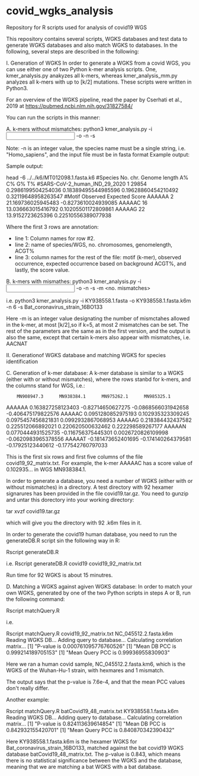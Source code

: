 # covid_wgks_analysis
Repository for R scripts used for analysis of covid19 WGS

This repository contains several scripts, WGKS databases and test data to generate WGKS databases and also match WGKS to databases. In the following, several steps are described in the following:

I. Generation of WGKS
In order to generate a WGKS from a covid WGS, you can use either one of two Python k-mer analysis scripts. One, kmer_analysis.py anakyzes all k-mers, whereas kmer_analysis_mm.py analyzes all k-mers with up to [k/2] mutations. These scripts were written in Python3.

For an overview of the WGKS pipeline, read the paper by Cserhati et al., 2019 at https://pubmed.ncbi.nlm.nih.gov/31827584/

You can run the scripts in this manner:

A. k-mers without mismatches:
python3 kmer_analysis.py -i <input WGS> -o <output file name> -n <length of k-mer> -s <species name>
  
  Note: -n is an integer value, the species name must be a single string, i.e. "Homo_sapiens", and the input file must be in fasta format
  Example output:
  
  Sample output:
  
  head -6 ../../k6/MT012098.1.fasta.k6
#Species        No. chr.        Genome length   A%      C%      G%      T%
#SARS-CoV-2_human_IND_29_2020   1       29854   0.2986199504254036      0.18389495544985596     0.19628860454210492     0.32119648958263547
#Motif  Observed        Expected        Score
AAAAAA  2       21.169736025945483      -0.8273610024939085
AAAAAC  16      13.036663015416792      0.10205501172809861
AAAAAG  22      13.9152723625396        0.22510556389077938

Where the first 3 rows are annotation:
* line 1: Column names for row #2.
* line 2: name of species/WGS, no. chromosomes, genomelength, ACGT%
* line 3: column names for the rest of the file: motif (k-mer), observed occurrence, expected occurrence based on background ACGT%, and lastly, the score value.

B. k-mers with mismathes:
python3 kmer_analysis.py -i <input WGS> -o <output file name> -n <length of k-mer> -s <species name> -m <no. mismatches>

i.e. python3 kmer_analysis.py -i KY938558.1.fasta -o KY938558.1.fasta.k6m -n 6 -s Bat_coronavirus_strain_16BO133

Here -m is an integer value designating the number of mismctahes allowed in the k-mer, at most [k/2],so if k=5, at most 2 mismatches can be set.
The rest of the parameters are the same as in the first version, and the output is also the same, except that certain k-mers also appear with mismatches, i.e. AACNAT

II. Generationof WGKS database and matching WGKS for species identification

C. Generation of k-mer database:
A k-mer database is similar to a WGKS (either with or without mismatches), where the rows stanbd for k-mers, and the columns stand for WGS, i.e.:

        MN908947.3      MN938384.1      MN975262.1      MN985325.1
AAAAAA  0.163827258123403       -0.82714650627275       -0.0868566031942658     -0.406475179822576
AAAAAC  0.0951280852975193      0.102935323309245       0.0975457456821831      0.0992932867068953
AAAAAG  0.218384432437582       0.225512066892021       0.220620500632462       0.222298589267177
AAAAAN  0.0770444931525735      -0.116756375445301      0.0026720826109998      -0.0620983965378556
AAAAAT  -0.181473652401695      -0.174140264379581      -0.17925123440612       -0.177542760797033

This is the first six rows and first five columns of the file covid19_92_matrix.txt. For example, the k-mer AAAAAC has a score value of 0.102935... in WGS MN938384.1.

In order to generate a database, you need a number of WGKS (either with or without mismatches) in a directory. A test directory with 92 hexamer signarures has been provided in the file covid19.tar.gz. You need to gunzip and untar this dorectory into your working directory:

tar xvzf covid19.tar.gz

which will give you the directory with 92 .k6m files in it.

In order to generate the covid19 human database, you need to run the generateDB.R script sin the following way in R:

Rscript generateDB.R <directory with WGKS> <output file name>
  
  i.e. Rscript generateDB.R covid19 covid19_92_matrix.txt
  
  Run time for 92 WGKS is about 15 minutres.

D. Matching a WGKS against agiven WGKS database:
In order to match your own WGKS, generated by one of the two Python scripts in steps A or B, run the following command:

Rscript matchQuery.R <DB matrix file> <your WGKS file>
  
  i.e.
  
  Rscript matchQuery.R covid19_92_matrix.txt NC_045512.2.fasta.k6m
Reading WGKS DB...
Adding query to database...
Calculating correlation matrix...
[1] "P-value is 0.000761095776760526"
[1] "Mean DB PCC is 0.999214189705153"
[1] "Mean Query PCC is 0.99936955830903"

Here we ran a human covid sample, NC_045512.2.fasta.km6, which is the WGKS of the Wuhan-Hu-1 strain, with hexmares and 1 mismatch.

The output says that the p-value is 7.6e-4, and that the mean PCC values don't really differ.

Another example:

Rscript matchQuery.R batCovid19_48_matrix.txt KY938558.1.fasta.k6m
Reading WGKS DB...
Adding query to database...
Calculating correlation matrix...
[1] "P-value is 0.824113639614854"
[1] "Mean DB PCC is 0.842932155420701"
[1] "Mean Query PCC is 0.840870342390432"

Here KY938558.1.fasta.k6m is the hexamer WGKS for Bat_coronavirus_strain_16BO133, matched against the bat covid19 WGKS database batCovid19_48_matrix.txt. The p-value is 0.843, which means there is no statistical significance between the WGKS and the database, meaning that we are matching a bat WGKS with a bat database.
